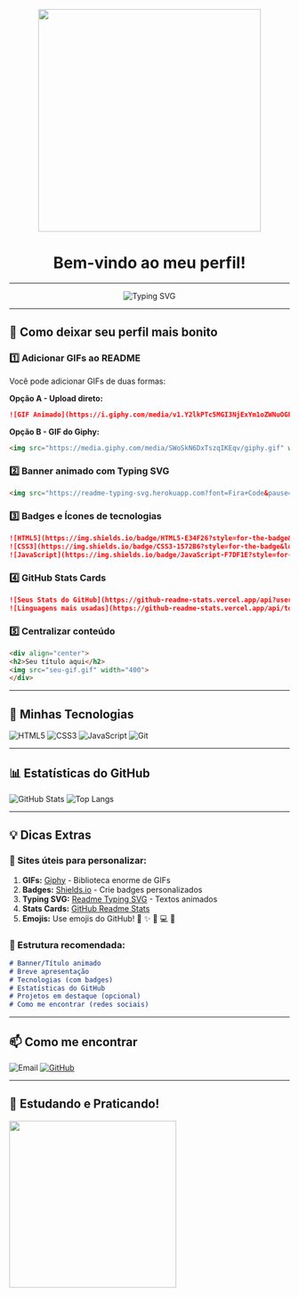 <div align="center">
  <img src="https://media4.giphy.com/media/v1.Y2lkPTc5MGI3NjExNWpvdHZlOTY3MWh0aTVsbXN5NTY2aHZ5b2E1NjBoMXozeGQwOG91aiZlcD12MV9pbnRlcm5hbF9naWZfYnlfaWQmY3Q9dg/VixgE40gG7psuxARiB/giphy.gif" width="400">
  <h1>Bem-vindo ao meu perfil!</h1>
</div>

---

<!-- Banner animado -->
<div align="center">
  <img src="https://readme-typing-svg.herokuapp.com?font=Fira+Code&size=32&duration=2800&pause=2000&color=38C2FF&center=true&vCenter=true&width=940&lines=Ol%C3%A1%2C+eu+sou+Matheus+Barbosa!+%F0%9F%91%8B;Estudante+de+Desenvolvimento+Web+%F0%9F%92%BB;HTML%2C+CSS+e+muito+aprendizado!+%F0%9F%9A%80" alt="Typing SVG" />
</div>

---

## 🎨 Como deixar seu perfil mais bonito

### 1️⃣ **Adicionar GIFs ao README**

Você pode adicionar GIFs de duas formas:

**Opção A - Upload direto:**
```markdown
![GIF Animado](https://i.giphy.com/media/v1.Y2lkPTc5MGI3NjExYm1oZWNuOGF5eWE1M2hjdzB3MXZ3MnNlcGRuMm5rOGVsemZlbGRjOSZlcD12MV9pbnRlcm5hbF9naWZfYnlfaWQmY3Q9Zw/26tn33aiTi1jkl6H6/giphy.gif)
```

**Opção B - GIF do Giphy:**
```html
<img src="https://media.giphy.com/media/SWoSkN6DxTszqIKEqv/giphy.gif" width="300">
```

### 2️⃣ **Banner animado com Typing SVG**

```html
<img src="https://readme-typing-svg.herokuapp.com?font=Fira+Code&pause=1000&color=F75C7E&width=435&lines=Seu+texto+aqui;Pode+adicionar+v%C3%A1rias+linhas;Ficará+animado!" />
```

### 3️⃣ **Badges e Ícones de tecnologias**

```markdown
![HTML5](https://img.shields.io/badge/HTML5-E34F26?style=for-the-badge&logo=html5&logoColor=white)
![CSS3](https://img.shields.io/badge/CSS3-1572B6?style=for-the-badge&logo=css3&logoColor=white)
![JavaScript](https://img.shields.io/badge/JavaScript-F7DF1E?style=for-the-badge&logo=javascript&logoColor=black)
```

### 4️⃣ **GitHub Stats Cards**

```markdown
![Seus Stats do GitHub](https://github-readme-stats.vercel.app/api?username=MatheusBarbosaCoreia&show_icons=true&theme=radical)
![Linguagens mais usadas](https://github-readme-stats.vercel.app/api/top-langs/?username=MatheusBarbosaCoreia&layout=compact&theme=radical)
```

### 5️⃣ **Centralizar conteúdo**

```html
<div align="center">
<h2>Seu título aqui</h2>
<img src="seu-gif.gif" width="400">
</div>
```

---

## 🔧 Minhas Tecnologias

<p>
<img src="https://img.shields.io/badge/HTML5-E34F26?style=for-the-badge&logo=html5&logoColor=white" alt="HTML5"/>
<img src="https://img.shields.io/badge/CSS3-1572B6?style=for-the-badge&logo=css3&logoColor=white" alt="CSS3"/>
<img src="https://img.shields.io/badge/JavaScript-F7DF1E?style=for-the-badge&logo=javascript&logoColor=black" alt="JavaScript"/>
<img src="https://img.shields.io/badge/Git-F05032?style=for-the-badge&logo=git&logoColor=white" alt="Git"/>
</p>

---

## 📊 Estatísticas do GitHub

<img src="https://github-readme-stats.vercel.app/api?username=MatheusBarbosaCoreia&show_icons=true&theme=radical" alt="GitHub Stats"/>
<img src="https://github-readme-stats.vercel.app/api/top-langs/?username=MatheusBarbosaCoreia&layout=compact&theme=radical" alt="Top Langs"/>

---

## 💡 Dicas Extras

### 🌟 Sites úteis para personalizar:

1. **GIFs:** [Giphy](https://giphy.com/) - Biblioteca enorme de GIFs
2. **Badges:** [Shields.io](https://shields.io/) - Crie badges personalizados
3. **Typing SVG:** [Readme Typing SVG](https://readme-typing-svg.herokuapp.com/demo/) - Textos animados
4. **Stats Cards:** [GitHub Readme Stats](https://github.com/anuraghazra/github-readme-stats)
5. **Emojis:** Use emojis do GitHub! 🎉 ✨ 🚀 💻 🎨

### 🎯 Estrutura recomendada:

```markdown
# Banner/Título animado
# Breve apresentação
# Tecnologias (com badges)
# Estatísticas do GitHub
# Projetos em destaque (opcional)
# Como me encontrar (redes sociais)
```

---

## 📫 Como me encontrar

<p>
<img src="https://img.shields.io/badge/Email-D14836?style=for-the-badge&logo=gmail&logoColor=white" alt="Email"/>
<a href="https://github.com/MatheusBarbosaCoreia">
<img src="https://img.shields.io/badge/GitHub-181717?style=for-the-badge&logo=github&logoColor=white" alt="GitHub"/>
</a>
</p>

---

## 🚀 Estudando e Praticando!

<img src="https://media.giphy.com/media/LmNwrBhejkK9EFP504/giphy.gif" width="300">
